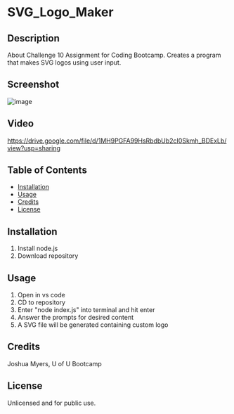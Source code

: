 # SVG_Logo_Maker

## Description
About
Challenge 10 Assignment for Coding Bootcamp. Creates a program that makes SVG logos using user input.

## Screenshot
![image](https://user-images.githubusercontent.com/122832005/235377480-1919a1a9-cade-4333-9318-44570dde8d58.png)

## Video
https://drive.google.com/file/d/1MH9PGFA99HsRbdbUb2cI0Skmh_BDExLb/view?usp=sharing

## Table of Contents
- [Installation](#installation)
- [Usage](#usage)
- [Credits](#credits)
- [License](#license)

## Installation
1) Install node.js  
2) Download repository

## Usage
1) Open in vs code  
2) CD to repository  
3) Enter "node index.js" into terminal and hit enter  
4) Answer the prompts for desired content
5) A SVG file will be generated containing custom logo

## Credits
Joshua Myers, U of U Bootcamp  

## License
Unlicensed and for public use.
